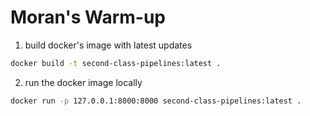 # Moran's Warm-up

1. build docker's image with latest updates

```bash
docker build -t second-class-pipelines:latest .
```

2. run the docker image locally

```bash
docker run -p 127.0.0.1:8000:8000 second-class-pipelines:latest .
```